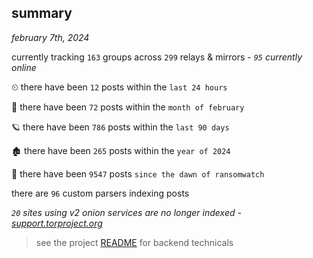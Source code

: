 
## summary
_february 7th, 2024_

currently tracking `163` groups across `299` relays & mirrors - _`95` currently online_

⏲ there have been `12` posts within the `last 24 hours`

🦈 there have been `72` posts within the `month of february`

🪐 there have been `786` posts within the `last 90 days`

🏚 there have been `265` posts within the `year of 2024`

🦕 there have been `9547` posts `since the dawn of ransomwatch`

there are `96` custom parsers indexing posts

_`20` sites using v2 onion services are no longer indexed - [support.torproject.org](https://support.torproject.org/onionservices/v2-deprecation/)_

> see the project [README](https://github.com/joshhighet/ransomwatch#ransomwatch--) for backend technicals
